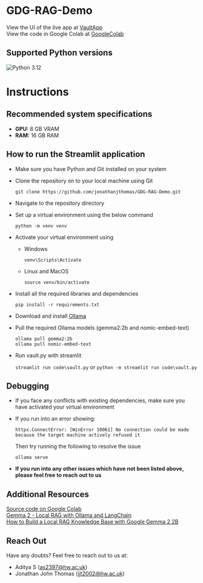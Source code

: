 # GDG-RAG-Demo

View the UI of the live app at [VaultApp](https://vaultapp.streamlit.app) <br>
View the code in Google Colab at [GoogleColab](https://colab.research.google.com/drive/1Hqru_V6wlqE686eDngfkK_9dAZHkMrIt?usp=sharing)

## Supported Python versions

![Python 3.12](https://github.com/jonathanjthomas/GDG-RAG-Demo/actions/workflows/python-3.12.yml/badge.svg)

# Instructions

## Recommended system specifications

- **GPU:** 8 GB VRAM
- **RAM:** 16 GB RAM

## How to run the Streamlit application

- Make sure you have Python and Git installed on your system
- Clone the repository on to your local machine using Git

  ```shell
  git clone https://github.com/jonathanjthomas/GDG-RAG-Demo.git
  ```

- Navigate to the repository directory
- Set up a virtual environment using the below command

  ```shell
  python -m venv venv
  ```

- Activate your virtual environment using

  - Windows
    ```shell
    venv\Scripts\Activate
    ```
  - Linux and MacOS
    ```shell
    source venv/bin/activate
    ```

- Install all the required libraries and dependencies

  ```shell
  pip install -r requirements.txt
  ```

- Download and install [Ollama](https://ollama.com/download)
- Pull the required Ollama models (gemma2:2b and nomic-embed-text)

  ```shell
  ollama pull gemma2:2b
  ollama pull nomic-embed-text
  ```

- Run vault.py with streamlit

  `streamlit run code\vault.py` or `python -m streamlit run code\vault.py`

## Debugging

- If you face any conflicts with existing dependencies, make sure you have activated your virtual environment

- If you run into an error showing:
  ```shell
  httpx.ConnectError: [WinError 10061] No connection could be made because the target machine actively refused it
  ```
  Then try running the following to resolve the issue
  ```shell
  ollama serve
  ```
- **If you run into any other issues which have not been listed above, please feel free to reach out to us**

## Additional Resources

[Source code on Google Colab](https://colab.research.google.com/drive/1Hqru_V6wlqE686eDngfkK_9dAZHkMrIt?usp=sharing) <br>
[Gemma 2 - Local RAG with Ollama and LangChain](https://www.youtube.com/watch?v=daZOrbMs61I&t=8s) <br>
[How to Build a Local RAG Knowledge Base with Google Gemma 2 2B](https://sebastian-petrus.medium.com/building-a-local-rag-knowledge-base-with-google-gemma-2-2b-5823cdfe884d) <br>

## Reach Out

Have any doubts? Feel free to reach out to us at:

- Aditya S (as2397@hw.ac.uk)
- Jonathan John Thomas (jjt2002@hw.ac.uk)

